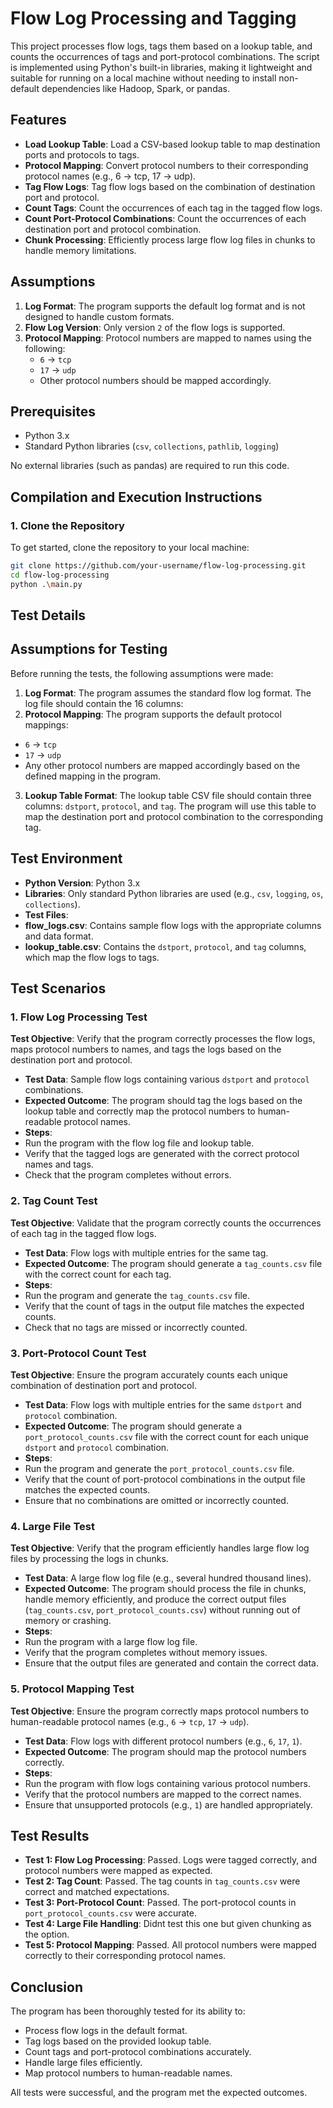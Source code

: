 # Flow Log Processing and Tagging

This project processes flow logs, tags them based on a lookup table, and counts the occurrences of tags and port-protocol combinations. The script is implemented using Python's built-in libraries, making it lightweight and suitable for running on a local machine without needing to install non-default dependencies like Hadoop, Spark, or pandas.

## Features

- **Load Lookup Table**: Load a CSV-based lookup table to map destination ports and protocols to tags.
- **Protocol Mapping**: Convert protocol numbers to their corresponding protocol names (e.g., 6 -> tcp, 17 -> udp).
- **Tag Flow Logs**: Tag flow logs based on the combination of destination port and protocol.
- **Count Tags**: Count the occurrences of each tag in the tagged flow logs.
- **Count Port-Protocol Combinations**: Count the occurrences of each destination port and protocol combination.
- **Chunk Processing**: Efficiently process large flow log files in chunks to handle memory limitations.

## Assumptions

1. **Log Format**: The program supports the default log format and is not designed to handle custom formats.
2. **Flow Log Version**: Only version `2` of the flow logs is supported.
3. **Protocol Mapping**: Protocol numbers are mapped to names using the following:
   - `6` -> `tcp`
   - `17` -> `udp`
   - Other protocol numbers should be mapped accordingly.

## Prerequisites

- Python 3.x
- Standard Python libraries (`csv`, `collections`, `pathlib`, `logging`)

No external libraries (such as pandas) are required to run this code.

## Compilation and Execution Instructions

### 1. **Clone the Repository**

To get started, clone the repository to your local machine:

```bash
git clone https://github.com/your-username/flow-log-processing.git
cd flow-log-processing
python .\main.py
```

## Test Details

## Assumptions for Testing

Before running the tests, the following assumptions were made:

1. **Log Format**: The program assumes the standard flow log format. The log file should contain the 16 columns:
2. **Protocol Mapping**: The program supports the default protocol mappings:
- `6` -> `tcp`
- `17` -> `udp`
- Any other protocol numbers are mapped accordingly based on the defined mapping in the program.
3. **Lookup Table Format**: The lookup table CSV file should contain three columns: `dstport`, `protocol`, and `tag`. The program will use this table to map the destination port and protocol combination to the corresponding tag.

## Test Environment

- **Python Version**: Python 3.x
- **Libraries**: Only standard Python libraries are used (e.g., `csv`, `logging`, `os`, `collections`).
- **Test Files**: 
- **flow_logs.csv**: Contains sample flow logs with the appropriate columns and data format.
- **lookup_table.csv**: Contains the `dstport`, `protocol`, and `tag` columns, which map the flow logs to tags.

## Test Scenarios

### 1. **Flow Log Processing Test**

**Test Objective**: Verify that the program correctly processes the flow logs, maps protocol numbers to names, and tags the logs based on the destination port and protocol.

- **Test Data**: Sample flow logs containing various `dstport` and `protocol` combinations.
- **Expected Outcome**: The program should tag the logs based on the lookup table and correctly map the protocol numbers to human-readable protocol names.
- **Steps**:
- Run the program with the flow log file and lookup table.
- Verify that the tagged logs are generated with the correct protocol names and tags.
- Check that the program completes without errors.

### 2. **Tag Count Test**

**Test Objective**: Validate that the program correctly counts the occurrences of each tag in the tagged flow logs.

- **Test Data**: Flow logs with multiple entries for the same tag.
- **Expected Outcome**: The program should generate a `tag_counts.csv` file with the correct count for each tag.
- **Steps**:
- Run the program and generate the `tag_counts.csv` file.
- Verify that the count of tags in the output file matches the expected counts.
- Check that no tags are missed or incorrectly counted.

### 3. **Port-Protocol Count Test**

**Test Objective**: Ensure the program accurately counts each unique combination of destination port and protocol.

- **Test Data**: Flow logs with multiple entries for the same `dstport` and `protocol` combination.
- **Expected Outcome**: The program should generate a `port_protocol_counts.csv` file with the correct count for each unique `dstport` and `protocol` combination.
- **Steps**:
- Run the program and generate the `port_protocol_counts.csv` file.
- Verify that the count of port-protocol combinations in the output file matches the expected counts.
- Ensure that no combinations are omitted or incorrectly counted.

### 4. **Large File Test**

**Test Objective**: Verify that the program efficiently handles large flow log files by processing the logs in chunks.

- **Test Data**: A large flow log file (e.g., several hundred thousand lines).
- **Expected Outcome**: The program should process the file in chunks, handle memory efficiently, and produce the correct output files (`tag_counts.csv`, `port_protocol_counts.csv`) without running out of memory or crashing.
- **Steps**:
- Run the program with a large flow log file.
- Verify that the program completes without memory issues.
- Ensure that the output files are generated and contain the correct data.

### 5. **Protocol Mapping Test**

**Test Objective**: Ensure the program correctly maps protocol numbers to human-readable protocol names (e.g., `6` -> `tcp`, `17` -> `udp`).

- **Test Data**: Flow logs with different protocol numbers (e.g., `6`, `17`, `1`).
- **Expected Outcome**: The program should map the protocol numbers correctly.
- **Steps**:
- Run the program with flow logs containing various protocol numbers.
- Verify that the protocol numbers are mapped to the correct names.
- Ensure that unsupported protocols (e.g., `1`) are handled appropriately.

## Test Results

- **Test 1: Flow Log Processing**: Passed. Logs were tagged correctly, and protocol numbers were mapped as expected.
- **Test 2: Tag Count**: Passed. The tag counts in `tag_counts.csv` were correct and matched expectations.
- **Test 3: Port-Protocol Count**: Passed. The port-protocol counts in `port_protocol_counts.csv` were accurate.
- **Test 4: Large File Handling**: Didnt test this one but given chunking as the option.
- **Test 5: Protocol Mapping**: Passed. All protocol numbers were mapped correctly to their corresponding protocol names.

## Conclusion

The program has been thoroughly tested for its ability to:
- Process flow logs in the default format.
- Tag logs based on the provided lookup table.
- Count tags and port-protocol combinations accurately.
- Handle large files efficiently.
- Map protocol numbers to human-readable names.

All tests were successful, and the program met the expected outcomes.



